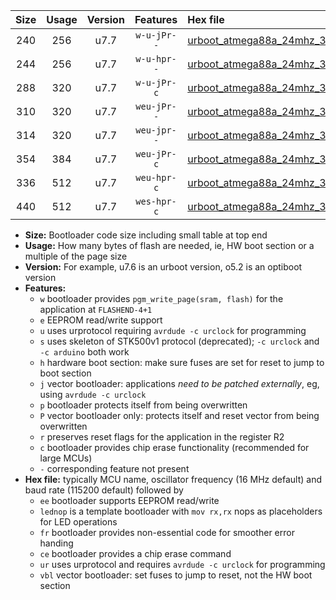 |Size|Usage|Version|Features|Hex file|
|:-:|:-:|:-:|:-:|:--|
|240|256|u7.7|`w-u-jPr--`|[urboot_atmega88a_24mhz_38400bps_lednop_ur_vbl.hex](https://raw.githubusercontent.com/stefanrueger/urboot.hex/main/mcus/atmega88a/fcpu_24mhz/38400_bps/urboot_atmega88a_24mhz_38400bps_lednop_ur_vbl.hex)|
|244|256|u7.7|`w-u-hpr--`|[urboot_atmega88a_24mhz_38400bps_lednop_fr_ur.hex](https://raw.githubusercontent.com/stefanrueger/urboot.hex/main/mcus/atmega88a/fcpu_24mhz/38400_bps/urboot_atmega88a_24mhz_38400bps_lednop_fr_ur.hex)|
|288|320|u7.7|`w-u-jPr-c`|[urboot_atmega88a_24mhz_38400bps_lednop_fr_ce_ur_vbl.hex](https://raw.githubusercontent.com/stefanrueger/urboot.hex/main/mcus/atmega88a/fcpu_24mhz/38400_bps/urboot_atmega88a_24mhz_38400bps_lednop_fr_ce_ur_vbl.hex)|
|310|320|u7.7|`weu-jPr--`|[urboot_atmega88a_24mhz_38400bps_ee_lednop_ur_vbl.hex](https://raw.githubusercontent.com/stefanrueger/urboot.hex/main/mcus/atmega88a/fcpu_24mhz/38400_bps/urboot_atmega88a_24mhz_38400bps_ee_lednop_ur_vbl.hex)|
|314|320|u7.7|`weu-jpr--`|[urboot_atmega88a_24mhz_38400bps_ee_lednop_fr_ur_vbl.hex](https://raw.githubusercontent.com/stefanrueger/urboot.hex/main/mcus/atmega88a/fcpu_24mhz/38400_bps/urboot_atmega88a_24mhz_38400bps_ee_lednop_fr_ur_vbl.hex)|
|354|384|u7.7|`weu-jPr-c`|[urboot_atmega88a_24mhz_38400bps_ee_lednop_fr_ce_ur_vbl.hex](https://raw.githubusercontent.com/stefanrueger/urboot.hex/main/mcus/atmega88a/fcpu_24mhz/38400_bps/urboot_atmega88a_24mhz_38400bps_ee_lednop_fr_ce_ur_vbl.hex)|
|336|512|u7.7|`weu-hpr-c`|[urboot_atmega88a_24mhz_38400bps_ee_lednop_fr_ce_ur.hex](https://raw.githubusercontent.com/stefanrueger/urboot.hex/main/mcus/atmega88a/fcpu_24mhz/38400_bps/urboot_atmega88a_24mhz_38400bps_ee_lednop_fr_ce_ur.hex)|
|440|512|u7.7|`wes-hpr-c`|[urboot_atmega88a_24mhz_38400bps_ee_lednop_fr_ce.hex](https://raw.githubusercontent.com/stefanrueger/urboot.hex/main/mcus/atmega88a/fcpu_24mhz/38400_bps/urboot_atmega88a_24mhz_38400bps_ee_lednop_fr_ce.hex)|

- **Size:** Bootloader code size including small table at top end
- **Usage:** How many bytes of flash are needed, ie, HW boot section or a multiple of the page size
- **Version:** For example, u7.6 is an urboot version, o5.2 is an optiboot version
- **Features:**
  + `w` bootloader provides `pgm_write_page(sram, flash)` for the application at `FLASHEND-4+1`
  + `e` EEPROM read/write support
  + `u` uses urprotocol requiring `avrdude -c urclock` for programming
  + `s` uses skeleton of STK500v1 protocol (deprecated); `-c urclock` and `-c arduino` both work
  + `h` hardware boot section: make sure fuses are set for reset to jump to boot section
  + `j` vector bootloader: applications *need to be patched externally*, eg, using `avrdude -c urclock`
  + `p` bootloader protects itself from being overwritten
  + `P` vector bootloader only: protects itself and reset vector from being overwritten
  + `r` preserves reset flags for the application in the register R2
  + `c` bootloader provides chip erase functionality (recommended for large MCUs)
  + `-` corresponding feature not present
- **Hex file:** typically MCU name, oscillator frequency (16 MHz default) and baud rate (115200 default) followed by
  + `ee` bootloader supports EEPROM read/write
  + `lednop` is a template bootloader with `mov rx,rx` nops as placeholders for LED operations
  + `fr` bootloader provides non-essential code for smoother error handing
  + `ce` bootloader provides a chip erase command
  + `ur` uses urprotocol and requires `avrdude -c urclock` for programming
  + `vbl` vector bootloader: set fuses to jump to reset, not the HW boot section
